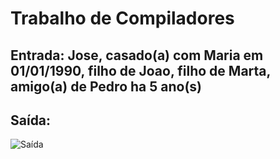 # Trabalho de Compiladores
## Entrada: Jose, casado(a) com Maria em 01/01/1990, filho de Joao, filho de Marta, amigo(a) de Pedro ha 5 ano(s)
## Saída:
![Saída]("antlr4_parse_tree.png")

